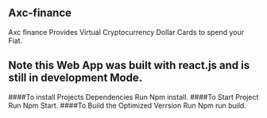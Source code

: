 ## Axc-finance
Axc finance Provides Virtual Cryptocurrency Dollar Cards to spend your Fiat.

## Note this Web App was built with react.js and is still in development Mode.

####To install Projects Dependencies Run Npm install.
####To Start Project Run Npm Start.
####To Build the Optimized Verrsion Run Npm run build.

